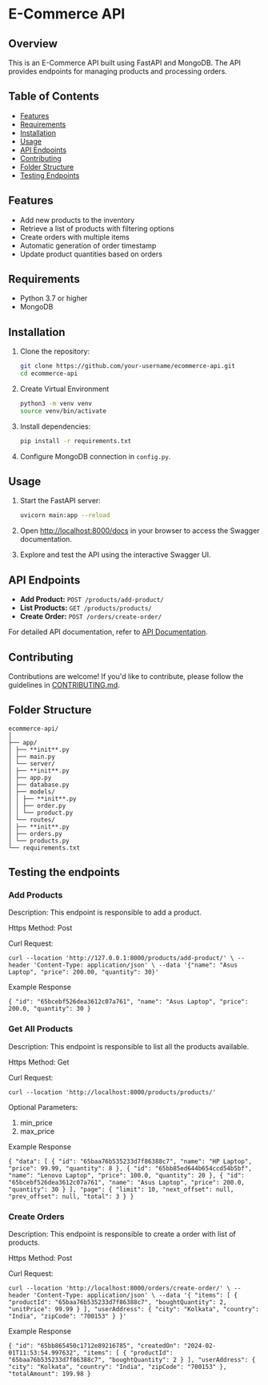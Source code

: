 # E-Commerce API

## Overview

This is an E-Commerce API built using FastAPI and MongoDB. The API provides endpoints for managing products and processing orders.

## Table of Contents

- [Features](#features)
- [Requirements](#requirements)
- [Installation](#installation)
- [Usage](#usage)
- [API Endpoints](#api-endpoints)
- [Contributing](#contributing)
- [Folder Structure](#folder-structure)
- [Testing Endpoints](#license)

## Features

- Add new products to the inventory
- Retrieve a list of products with filtering options
- Create orders with multiple items
- Automatic generation of order timestamp
- Update product quantities based on orders

## Requirements

- Python 3.7 or higher
- MongoDB

## Installation

1. Clone the repository:

   ```bash
   git clone https://github.com/your-username/ecommerce-api.git
   cd ecommerce-api
   ```

2. Create Virtual Environment

   ```bash
   python3 -m venv venv
   source venv/bin/activate
   ```

3. Install dependencies:

   ```bash
   pip install -r requirements.txt
   ```

4. Configure MongoDB connection in `config.py`.

## Usage

1. Start the FastAPI server:

   ```bash
   uvicorn main:app --reload
   ```

2. Open [http://localhost:8000/docs](http://localhost:8000/docs) in your browser to access the Swagger documentation.

3. Explore and test the API using the interactive Swagger UI.

## API Endpoints

- **Add Product:** `POST /products/add-product/`
- **List Products:** `GET /products/products/`
- **Create Order:** `POST /orders/create-order/`

For detailed API documentation, refer to [API Documentation](http://localhost:8000/docs).

## Contributing

Contributions are welcome! If you'd like to contribute, please follow the guidelines in [CONTRIBUTING.md](CONTRIBUTING.md).

## Folder Structure

```
ecommerce-api/
│
├── app/
│ ├── **init**.py
│ ├── main.py
│ └── server/
│ ├── **init**.py
│ ├── app.py
│ ├── database.py
│ ├── models/
│ │ ├── **init**.py
│ │ ├── order.py
│ │ └── product.py
│ └── routes/
│ ├── **init**.py
│ ├── orders.py
│ └── products.py
└── requirements.txt
```

## Testing the endpoints

### Add Products

Description: This endpoint is responsible to add a product.

Https Method: Post

Curl Request:

`curl --location 'http://127.0.0.1:8000/products/add-product/' \
--header 'Content-Type: application/json' \
--data '{"name": "Asus Laptop", "price": 200.00, "quantity": 30}'`

Example Response

`{
    "id": "65bcebf526dea3612c07a761",
    "name": "Asus Laptop",
    "price": 200.0,
    "quantity": 30
}`

### Get All Products

Description: This endpoint is responsible to list all the products available.

Https Method: Get

Curl Request:

`curl --location 'http://localhost:8000/products/products/'`

Optional Parameters:

1. min_price
2. max_price

Example Response

`{
    "data": [
        {
            "id": "65baa76b535233d7f86388c7",
            "name": "HP Laptop",
            "price": 99.99,
            "quantity": 8
        },
        {
            "id": "65bb85ed644b654ccd54b5bf",
            "name": "Lenovo Laptop",
            "price": 100.0,
            "quantity": 20
        },
        {
            "id": "65bcebf526dea3612c07a761",
            "name": "Asus Laptop",
            "price": 200.0,
            "quantity": 30
        }
    ],
    "page": {
        "limit": 10,
        "next_offset": null,
        "prev_offset": null,
        "total": 3
    }
}`

### Create Orders

Description: This endpoint is responsible to create a order with list of products.

Https Method: Post

Curl Request:

`curl --location 'http://localhost:8000/orders/create-order/' \
--header 'Content-Type: application/json' \
--data '{
  "items": [
    {
      "productId": "65baa76b535233d7f86388c7",
      "boughtQuantity": 2,
      "unitPrice": 99.99
    }
  ],
  "userAddress": {
    "city": "Kolkata",
    "country": "India",
    "zipCode": "700153"
  }
}'`

Example Response

`{
    "id": "65bb865450c1712e89216785",
    "createdOn": "2024-02-01T11:53:54.997632",
    "items": [
        {
            "productId": "65baa76b535233d7f86388c7",
            "boughtQuantity": 2
        }
    ],
    "userAddress": {
        "city": "Kolkata",
        "country": "India",
        "zipCode": "700153"
    },
    "totalAmount": 199.98
}`
